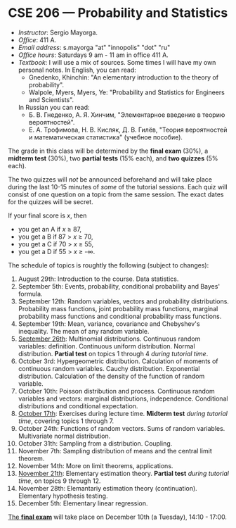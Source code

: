 # CSE 206 — Probability and Statistics

<ul>
<li> <i>Instructor</i>: Sergio Mayorga.</li>
<li> <i>Office</i>: 411 A. </li>
<li> <i>Email address</i>: s.mayorga "at" "innopolis" "dot" "ru" </li>
<li> <i>Office hours</i>: Saturdays 9 am - 11 am in office 411 A. </li>
<li> <i>Textbook</i>: I will use a mix of sources. Some times I will have my own personal notes. In English, you can read:
  <ul> 
    <li> Gnedenko, Khinchin: "An elementary introduction to the theory of probability". </li>
    <li> Walpole, Myers, Myers, Ye: "Probability and Statistics for Engineers and Scientists".  </li>
  </ul>
  In Russian you can read:
  <ul>
    <li> Б. В. Гнеденко, А. Я. Хинчим, "Элементарное введение в теорию вероятностей".</li>
    <li> Е. А. Трофимова, Н. В. Кисляк, Д. В. Гилёв, "Теория вероятностей и математическая статистика" (учебное пособие). </li>
  </ul>
</ul>

The grade in this class will be determined by the **final exam** (30%), a **midterm test** (30%),
two **partial tests** (15% each), and **two quizzes** (5% each).

The two quizzes will _not_ be announced beforehand and will take place during the last 10-15 minutes of *some* of the tutorial sessions. 
Each quiz will consist of one question on a topic from the same session. 
The exact dates for the quizzes will be secret.

If your final score is _x_, then

* you get an A if _x_ ≥ 87,
* you get a B if 87 > _x_ ≥ 70,
* you get a C if 70 > _x_ ≥ 55,
* you get a D if 55 > _x_ ≥ -∞.

The schedule of topics is roughtly the following (subject to changes): 

1. August 29th: Introduction to the course. Data statistics.
2. September 5th: Events, probability, conditional probability and Bayes' formula.
3. September 12th: Random variables, vectors and probability distributions. 
Probability mass functions, joint probability mass functions, marginal probability mass
functions and conditional probability mass functions.
4. September 19th: Mean, variance, covariance and Chebyshev's inequality. The mean of 
any random variable.
5. <ins>September 26th</ins>:  Multinomial distributions. Continuous random variables:
definition. Continuous uniform distribution. Normal distribution.  **Partial test** on
topics 1 through 4 *during tutorial time*.
6. October 3rd:  Hypergeometric distribution. Calculation of moments of continuous random variables.
Cauchy distribution. Exponential distribution. Calculation of the density of the function of
random variable.
7. October 10th: Poisson distribution and process. Continuous random variables and vectors:
marginal distributions, independence. Conditional distributions
and conditional expectation.
8. <ins>October 17th</ins>: Exercises during lecture time. **Midterm test** *during tutorial time*, covering topics 1 through 7.
9. October 24th: Functions of random vectors. Sums of random variables. Multivariate normal distribution.
10. October 31th: Sampling from a distribution. Coupling.
11. November 7th: Sampling distribution of means and the central limit theorem.
12. November 14th: More on limit theorems, applications. 
13. <ins>November 21th</ins>: Elementary estimation theory. **Partial test** *during tutorial time*, on topics 9 through 12.
14. November 28th: Elemantariy estimation theory (continuation). Elementary hypothesis testing.
15. December 5th: Elementary linear regression.

<ins>The **final exam**</ins> will take place on December 10th (a Tuesday), 14:10 - 17:00.
